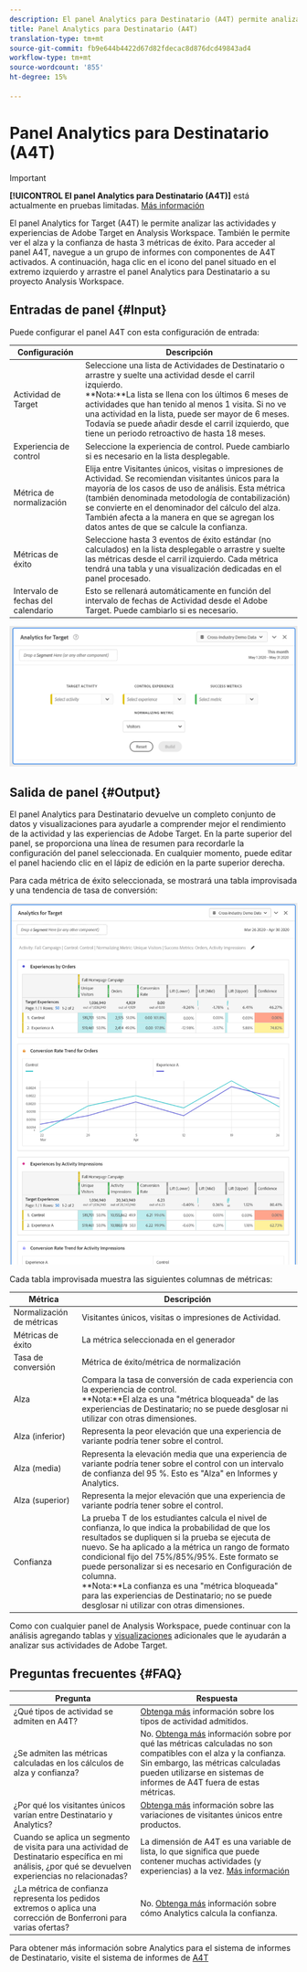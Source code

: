 ```yaml
---
description: El panel Analytics para Destinatario (A4T) permite analizar las actividades y experiencias de Adobe Target en Analysis Workspace.
title: Panel Analytics para Destinatario (A4T)
translation-type: tm+mt
source-git-commit: fb9e644b4422d67d82fdecac8d876dcd49843ad4
workflow-type: tm+mt
source-wordcount: '855'
ht-degree: 15%

---
```



# Panel Analytics para Destinatario (A4T)

>[!IMPORTANT]
>
>**[!UICONTROL El panel Analytics para Destinatario (A4T)]** está actualmente en pruebas limitadas. [Más información](https://docs.adobe.com/content/help/es-ES/analytics/landing/an-releases.html)

El panel Analytics for Target (A4T) le permite analizar las actividades y experiencias de Adobe Target en Analysis Workspace. También le permite ver el alza y la confianza de hasta 3 métricas de éxito. Para acceder al panel A4T, navegue a un grupo de informes con componentes de A4T activados. A continuación, haga clic en el icono del panel situado en el extremo izquierdo y arrastre el panel Analytics para Destinatario a su proyecto Analysis Workspace.

## Entradas de panel {#Input}

Puede configurar el panel A4T con esta configuración de entrada:

| Configuración | Descripción |
|---|---|
| Actividad de Target | Seleccione una lista de Actividades de Destinatario o arrastre y suelte una actividad desde el carril izquierdo.<br>**Nota:**La lista se llena con los últimos 6 meses de actividades que han tenido al menos 1 visita. Si no ve una actividad en la lista, puede ser mayor de 6 meses. Todavía se puede añadir desde el carril izquierdo, que tiene un periodo retroactivo de hasta 18 meses. |
| Experiencia de control | Seleccione la experiencia de control. Puede cambiarlo si es necesario en la lista desplegable. |
| Métrica de normalización | Elija entre Visitantes únicos, visitas o impresiones de Actividad. Se recomiendan visitantes únicos para la mayoría de los casos de uso de análisis. Esta métrica (también denominada metodología de contabilización) se convierte en el denominador del cálculo del alza. También afecta a la manera en que se agregan los datos antes de que se calcule la confianza. |
| Métricas de éxito | Seleccione hasta 3 eventos de éxito estándar (no calculados) en la lista desplegable o arrastre y suelte las métricas desde el carril izquierdo. Cada métrica tendrá una tabla y una visualización dedicadas en el panel procesado. |
| Intervalo de fechas del calendario | Esto se rellenará automáticamente en función del intervalo de fechas de Actividad desde el Adobe Target. Puede cambiarlo si es necesario. |

![Generador de paneles](assets/a4t-panel-builder.png)

## Salida de panel {#Output}

El panel Analytics para Destinatario devuelve un completo conjunto de datos y visualizaciones para ayudarle a comprender mejor el rendimiento de la actividad y las experiencias de Adobe Target. En la parte superior del panel, se proporciona una línea de resumen para recordarle la configuración del panel seleccionada. En cualquier momento, puede editar el panel haciendo clic en el lápiz de edición en la parte superior derecha.

Para cada métrica de éxito seleccionada, se mostrará una tabla improvisada y una tendencia de tasa de conversión:

![Procesado](assets/a4t-rendered.png)


Cada tabla improvisada muestra las siguientes columnas de métricas:

| Métrica | Descripción |
|---|---|
| Normalización de métricas | Visitantes únicos, visitas o impresiones de Actividad. |
| Métricas de éxito | La métrica seleccionada en el generador |
| Tasa de conversión | Métrica de éxito/métrica de normalización |
| Alza | Compara la tasa de conversión de cada experiencia con la experiencia de control.<br>**Nota:**El alza es una &quot;métrica bloqueada&quot; de las experiencias de Destinatario; no se puede desglosar ni utilizar con otras dimensiones. |
| Alza (inferior) | Representa la peor elevación que una experiencia de variante podría tener sobre el control. |
| Alza (media) | Representa la elevación media que una experiencia de variante podría tener sobre el control con un intervalo de confianza del 95 %. Esto es &quot;Alza&quot; en Informes y Analytics. |
| Alza (superior) | Representa la mejor elevación que una experiencia de variante podría tener sobre el control. |
| Confianza | La prueba T de los estudiantes calcula el nivel de confianza, lo que indica la probabilidad de que los resultados se dupliquen si la prueba se ejecuta de nuevo. Se ha aplicado a la métrica un rango de formato condicional fijo del 75%/85%/95%. Este formato se puede personalizar si es necesario en Configuración de columna. <br>**Nota:**La confianza es una &quot;métrica bloqueada&quot; para las experiencias de Destinatario; no se puede desglosar ni utilizar con otras dimensiones. |

Como con cualquier panel de Analysis Workspace, puede continuar con la análisis agregando tablas y [visualizaciones](https://docs.adobe.com/content/help/es-ES/analytics/analyze/analysis-workspace/visualizations/freeform-analysis-visualizations.html) adicionales que le ayudarán a analizar sus actividades de Adobe Target.

## Preguntas frecuentes {#FAQ}

| Pregunta | Respuesta |
|---|---|
| ¿Qué tipos de actividad se admiten en A4T? | [Obtenga más](https://docs.adobe.com/content/help/en/target/using/integrate/a4t/a4t-faq/a4t-faq-activity-setup.html) información sobre los tipos de actividad admitidos. |
| ¿Se admiten las métricas calculadas en los cálculos de alza y confianza? | No. [Obtenga más](https://docs.adobe.com/content/help/en/target/using/integrate/a4t/a4t-faq/a4t-faq-lift-and-confidence.html) información sobre por qué las métricas calculadas no son compatibles con el alza y la confianza. Sin embargo, las métricas calculadas pueden utilizarse en sistemas de informes de A4T fuera de estas métricas. |
| ¿Por qué los visitantes únicos varían entre Destinatario y Analytics? | [Obtenga más](https://docs.adobe.com/content/help/en/target/using/integrate/a4t/a4t-faq/a4t-faq-viewing-reports.html) información sobre las variaciones de visitantes únicos entre productos. |
| Cuando se aplica un segmento de visita para una actividad de Destinatario específica en mi análisis, ¿por qué se devuelven experiencias no relacionadas? | La dimensión de A4T es una variable de lista, lo que significa que puede contener muchas actividades (y experiencias) a la vez. [Más información](https://docs.adobe.com/content/help/en/target/using/integrate/a4t/a4t-faq/a4t-faq-viewing-reports.html) |
| ¿La métrica de confianza representa los pedidos extremos o aplica una corrección de Bonferroni para varias ofertas? | No. [Obtenga más](https://docs.adobe.com/content/help/en/target/using/integrate/a4t/a4t-faq/a4t-faq-lift-and-confidence.html) información sobre cómo Analytics calcula la confianza. |

Para obtener más información sobre Analytics para el sistema de informes de Destinatario, visite el sistema de informes de [A4T](https://docs.adobe.com/content/help/en/target/using/integrate/a4t/reporting.html)
